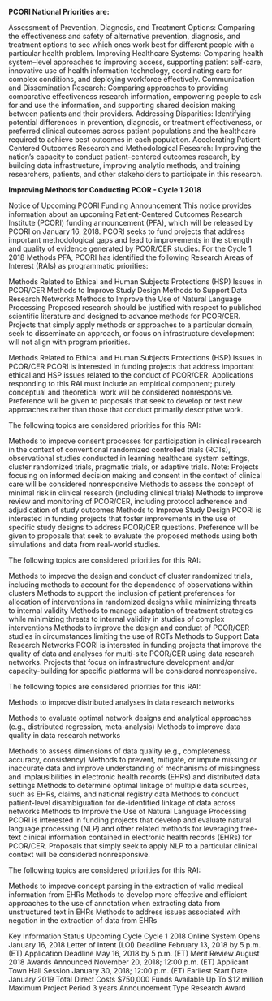 **PCORI National Priorities are:**

Assessment of Prevention, Diagnosis, and Treatment Options: Comparing the effectiveness and safety of alternative prevention, diagnosis, and treatment options to see which ones work best for different people with a particular health problem.
Improving Healthcare Systems: Comparing health system–level approaches to improving access, supporting patient self-care, innovative use of health information technology, coordinating care for complex conditions, and deploying workforce effectively.
Communication and Dissemination Research: Comparing approaches to providing comparative effectiveness research information, empowering people to ask for and use the information, and supporting shared decision making between patients and their providers.
Addressing Disparities: Identifying potential differences in prevention, diagnosis, or treatment effectiveness, or preferred clinical outcomes across patient populations and the healthcare required to achieve best outcomes in each population.
Accelerating Patient-Centered Outcomes Research and Methodological Research: Improving the nation’s capacity to conduct patient-centered outcomes research, by building data infrastructure, improving analytic methods, and training researchers, patients, and other stakeholders to participate in this research.

**Improving Methods for Conducting PCOR - Cycle 1 2018**

Notice of Upcoming PCORI Funding Announcement 
This notice provides information about an upcoming Patient-Centered Outcomes Research Institute (PCORI) funding announcement (PFA), which will be released by PCORI on January 16, 2018. PCORI seeks to fund projects that address important methodological gaps and lead to improvements in the strength and quality of evidence generated by PCOR/CER studies. For the Cycle 1 2018 Methods PFA, PCORI has identified the following Research Areas of Interest (RAIs) as programmatic priorities:  

Methods Related to Ethical and Human Subjects Protections (HSP) Issues in PCOR/CER
Methods to Improve Study Design
Methods to Support Data Research Networks
Methods to Improve the Use of Natural Language Processing
Proposed research should be justified with respect to published scientific literature and designed to advance methods for PCOR/CER. Projects that simply apply methods or approaches to a particular domain, seek to disseminate an approach, or focus on infrastructure development will not align with program priorities. 

Methods Related to Ethical and Human Subjects Protections (HSP) Issues in PCOR/CER
PCORI is interested in funding projects that address important ethical and HSP issues related to the conduct of PCOR/CER. Applications responding to this RAI must include an empirical component; purely conceptual and theoretical work will be considered nonresponsive. Preference will be given to proposals that seek to develop or test new approaches rather than those that conduct primarily descriptive work.

The following topics are considered priorities for this RAI:

Methods to improve consent processes for participation in clinical research in the context of conventional randomized controlled trials (RCTs), observational studies conducted in learning healthcare system settings, cluster randomized trials, pragmatic trials, or adaptive trials. Note: Projects focusing on informed decision making and consent in the context of clinical care will be considered nonresponsive
Methods to assess the concept of minimal risk in clinical research (including clinical trials)
Methods to improve review and monitoring of PCOR/CER, including protocol adherence and adjudication of study outcomes
Methods to Improve Study Design
PCORI is interested in funding projects that foster improvements in the use of specific study designs to address PCOR/CER questions. Preference will be given to proposals that seek to evaluate the proposed methods using both simulations and data from real-world studies.

The following topics are considered priorities for this RAI:

Methods to improve the design and conduct of cluster randomized trials, including methods to account for the dependence of observations within clusters
Methods to support the inclusion of patient preferences for allocation of interventions in randomized designs while minimizing threats to internal validity
Methods to manage adaptation of treatment strategies while minimizing threats to internal validity in studies of complex interventions
Methods to improve the design and conduct of PCOR/CER studies in circumstances limiting the use of RCTs
Methods to Support Data Research Networks
PCORI is interested in funding projects that improve the quality of data and analyses for multi-site PCOR/CER using data research networks. Projects that focus on infrastructure development and/or capacity-building for specific platforms will be considered nonresponsive.

The following topics are considered priorities for this RAI:

Methods to improve distributed analyses in data research networks       

Methods to evaluate optimal network designs and analytical approaches (e.g., distributed regression, meta-analysis)
Methods to improve data quality in data research networks        

Methods to assess dimensions of data quality (e.g., completeness, accuracy, consistency)
Methods to prevent, mitigate, or impute missing or inaccurate data and improve understanding of mechanisms of missingness and implausibilities in electronic health records (EHRs) and distributed data settings
Methods to determine optimal linkage of multiple data sources, such as EHRs, claims, and national registry data
Methods to conduct patient-level disambiguation for de-identified linkage of data across networks
Methods to Improve the Use of Natural Language Processing
PCORI is interested in funding projects that develop and evaluate natural language processing (NLP) and other related methods for leveraging free-text clinical information contained in electronic health records (EHRs) for PCOR/CER. Proposals that simply seek to apply NLP to a particular clinical context will be considered nonresponsive.

The following topics are considered priorities for this RAI:

Methods to improve concept parsing in the extraction of valid medical information from EHRs
Methods to develop more effective and efficient approaches to the use of annotation when extracting data from unstructured text in EHRs
Methods to address issues associated with negation in the extraction of data from EHRs

Key Information
Status 
Upcoming
Cycle 
Cycle 1 2018
Online System Opens 
January 16, 2018
Letter of Intent (LOI) Deadline
February 13, 2018 by 5 p.m. (ET)
Application Deadline
May 16, 2018 by 5 p.m. (ET)
Merit Review 
August 2018
Awards Announced 
November 20, 2018; 12:00 p.m. (ET)
Applicant Town Hall Session 
January 30, 2018; 12:00 p.m. (ET)
Earliest Start Date 
January 2019
Total Direct Costs 
$750,000
Funds Available Up To 
$12 million
Maximum Project Period 
3 years
Announcement Type 
Research Award